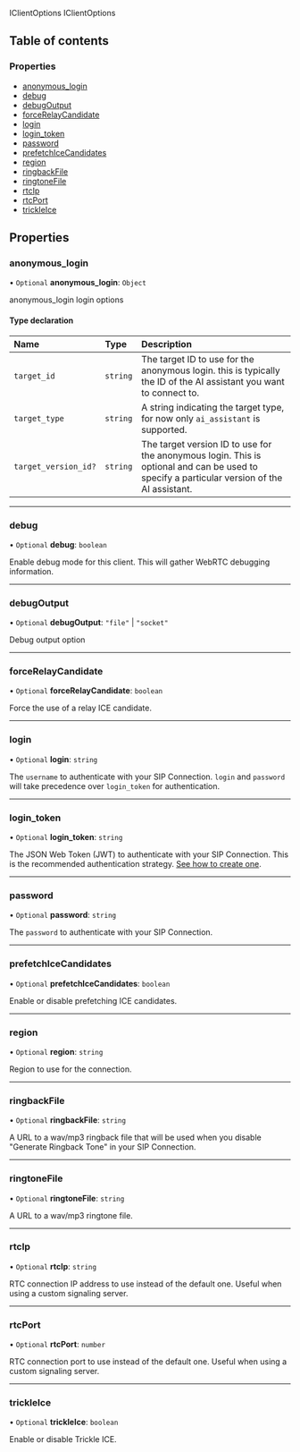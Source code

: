 IClientOptions
 IClientOptions

## Table of contents

### Properties

- [anonymous\_login](/docs/voice/webrtc/js-sdk/interfaces/IClientOptions.md#anonymous_login)
- [debug](/docs/voice/webrtc/js-sdk/interfaces/IClientOptions.md#debug)
- [debugOutput](/docs/voice/webrtc/js-sdk/interfaces/IClientOptions.md#debugoutput)
- [forceRelayCandidate](/docs/voice/webrtc/js-sdk/interfaces/IClientOptions.md#forcerelaycandidate)
- [login](/docs/voice/webrtc/js-sdk/interfaces/IClientOptions.md#login)
- [login\_token](/docs/voice/webrtc/js-sdk/interfaces/IClientOptions.md#login_token)
- [password](/docs/voice/webrtc/js-sdk/interfaces/IClientOptions.md#password)
- [prefetchIceCandidates](/docs/voice/webrtc/js-sdk/interfaces/IClientOptions.md#prefetchicecandidates)
- [region](/docs/voice/webrtc/js-sdk/interfaces/IClientOptions.md#region)
- [ringbackFile](/docs/voice/webrtc/js-sdk/interfaces/IClientOptions.md#ringbackfile)
- [ringtoneFile](/docs/voice/webrtc/js-sdk/interfaces/IClientOptions.md#ringtonefile)
- [rtcIp](/docs/voice/webrtc/js-sdk/interfaces/IClientOptions.md#rtcip)
- [rtcPort](/docs/voice/webrtc/js-sdk/interfaces/IClientOptions.md#rtcport)
- [trickleIce](/docs/voice/webrtc/js-sdk/interfaces/IClientOptions.md#trickleice)

## Properties

### anonymous\_login

• `Optional` **anonymous\_login**: `Object`

anonymous_login login options

#### Type declaration

| Name | Type | Description |
| :------ | :------ | :------ |
| `target_id` | `string` | The target ID to use for the anonymous login. this is typically the ID of the AI assistant you want to connect to. |
| `target_type` | `string` | A string indicating the target type, for now only `ai_assistant` is supported. |
| `target_version_id?` | `string` | The target version ID to use for the anonymous login. This is optional and can be used to specify a particular version of the AI assistant. |

___

### debug

• `Optional` **debug**: `boolean`

Enable debug mode for this client.
This will gather WebRTC debugging information.

___

### debugOutput

• `Optional` **debugOutput**: ``"file"`` \| ``"socket"``

Debug output option

___

### forceRelayCandidate

• `Optional` **forceRelayCandidate**: `boolean`

Force the use of a relay ICE candidate.

___

### login

• `Optional` **login**: `string`

The `username` to authenticate with your SIP Connection.
`login` and `password` will take precedence over
`login_token` for authentication.

___

### login\_token

• `Optional` **login\_token**: `string`

The JSON Web Token (JWT) to authenticate with your SIP Connection.
This is the recommended authentication strategy. [See how to create one](https://developers.telnyx.com/docs/v2/webrtc/quickstart).

___

### password

• `Optional` **password**: `string`

The `password` to authenticate with your SIP Connection.

___

### prefetchIceCandidates

• `Optional` **prefetchIceCandidates**: `boolean`

Enable or disable prefetching ICE candidates.

___

### region

• `Optional` **region**: `string`

Region to use for the connection.

___

### ringbackFile

• `Optional` **ringbackFile**: `string`

A URL to a wav/mp3 ringback file that will be used when you disable
"Generate Ringback Tone" in your SIP Connection.

___

### ringtoneFile

• `Optional` **ringtoneFile**: `string`

A URL to a wav/mp3 ringtone file.

___

### rtcIp

• `Optional` **rtcIp**: `string`

RTC connection IP address to use instead of the default one.
Useful when using a custom signaling server.

___

### rtcPort

• `Optional` **rtcPort**: `number`

RTC connection port to use instead of the default one.
Useful when using a custom signaling server.

___

### trickleIce

• `Optional` **trickleIce**: `boolean`

Enable or disable Trickle ICE.

